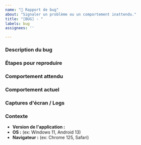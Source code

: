 ```yaml
---
name: "🐞 Rapport de bug"
about: "Signaler un problème ou un comportement inattendu."
title: "[BUG] - "
labels: bug
assignees: ''

---
```


### Description du bug
<!-- Décrivez le problème de manière claire et concise. -->

### Étapes pour reproduire
<!--
Décrivez les étapes exactes pour reproduire le bug :
1. Aller sur la page '...'
2. Cliquer sur le bouton '....'
3. Scroller jusqu'à '....'
4. Voir l'erreur
-->

### Comportement attendu
<!-- Expliquez ce qui aurait dû se passer. -->

### Comportement actuel
<!-- Expliquez ce qui se passe réellement, y compris les messages d'erreur. -->

### Captures d'écran / Logs
<!-- Si possible, ajoutez des captures d'écran ou des logs pour illustrer le problème. -->

### Contexte
- **Version de l'application :**
- **OS :** (ex: Windows 11, Android 13)
- **Navigateur :** (ex: Chrome 125, Safari)
